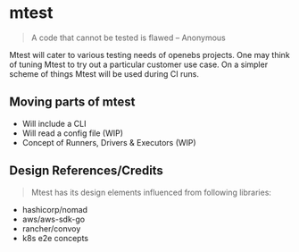 # mtest

> A code that cannot be tested is flawed – Anonymous

Mtest will cater to various testing needs of openebs projects. One may think of 
tuning Mtest to try out a particular customer use case. On a simpler scheme 
of things Mtest will be used during CI runs.

## Moving parts of mtest

- Will include a CLI
- Will read a config file (WIP)
- Concept of Runners, Drivers & Executors (WIP)


## Design References/Credits

> Mtest has its design elements influenced from following libraries:

- hashicorp/nomad
- aws/aws-sdk-go
- rancher/convoy
- k8s e2e concepts
